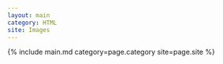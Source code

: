```yaml
---
layout: main
category: HTML
site: Images
---
```

{% include main.md category=page.category site=page.site %}
